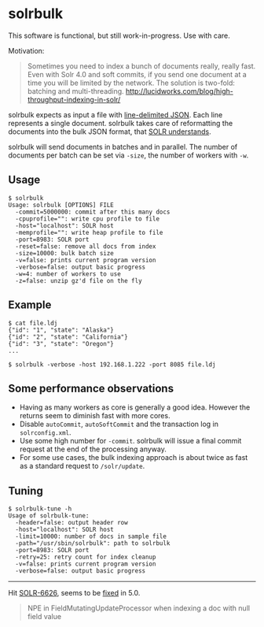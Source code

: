 solrbulk
========

This software is functional, but still work-in-progress. Use with care.

Motivation:

> Sometimes you need to index a bunch of documents really, really fast.
  Even with Solr 4.0 and soft commits, if you send one document at a time
  you will be limited by the network. The solution is two-fold: batching
  and multi-threading. http://lucidworks.com/blog/high-throughput-indexing-in-solr/

solrbulk expects as input a file with [line-delimited JSON](http://en.wikipedia.org/wiki/Line_Delimited_JSON). Each line represents a single document. solrbulk takes care of reformatting the documents into the bulk JSON format, that [SOLR understands](https://wiki.apache.org/solr/UpdateJSON).

solrbulk will send documents in batches and in parallel. The number of documents per batch can be set via `-size`, the number of workers with `-w`.

Usage
-----

    $ solrbulk
    Usage: solrbulk [OPTIONS] FILE
      -commit=5000000: commit after this many docs
      -cpuprofile="": write cpu profile to file
      -host="localhost": SOLR host
      -memprofile="": write heap profile to file
      -port=8983: SOLR port
      -reset=false: remove all docs from index
      -size=10000: bulk batch size
      -v=false: prints current program version
      -verbose=false: output basic progress
      -w=4: number of workers to use
      -z=false: unzip gz'd file on the fly


Example
-------

    $ cat file.ldj
    {"id": "1", "state": "Alaska"}
    {"id": "2", "state": "California"}
    {"id": "3", "state": "Oregon"}
    ...

    $ solrbulk -verbose -host 192.168.1.222 -port 8085 file.ldj

Some performance observations
-----------------------------

* Having as many workers as core is generally a good idea. However the returns seem to diminish fast with more cores.
* Disable `autoCommit`, `autoSoftCommit` and the transaction log in `solrconfig.xml`.
* Use some high number for `-commit`. solrbulk will issue a final commit request at the end of the processing anyway.
* For some use cases, the bulk indexing approach is about twice as fast as a standard request to `/solr/update`.

Tuning
------

    $ solrbulk-tune -h
    Usage of solrbulk-tune:
      -header=false: output header row
      -host="localhost": SOLR host
      -limit=10000: number of docs in sample file
      -path="/usr/sbin/solrbulk": path to solrbulk
      -port=8983: SOLR port
      -retry=25: retry count for index cleanup
      -v=false: prints current program version
      -verbose=false: output basic progress

----

Hit [SOLR-6626](https://issues.apache.org/jira/browse/SOLR-6626),
seems to be [fixed](https://svn.apache.org/viewvc?view=revision&revision=1646389) in 5.0.

> NPE in FieldMutatingUpdateProcessor when indexing a doc with null field value

